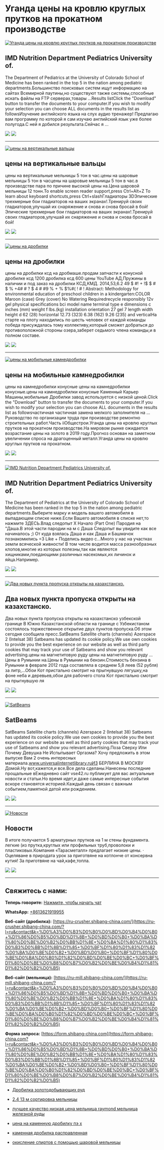 # Уганда цены на кровлю круглых прутков на прокатном производстве

<a href="https://swt.shibang-china.com/?l=ru&img&k=%D0%A3%D0%B3%D0%B0%D0%BD%D0%B4%D0%B0+%D1%86%D0%B5%D0%BD%D1%8B+%D0%BD%D0%B0+%D0%BA%D1%80%D0%BE%D0%B2%D0%BB%D1%8E+%D0%BA%D1%80%D1%83%D0%B3%D0%BB%D1%8B%D1%85+%D0%BF%D1%80%D1%83%D1%82%D0%BA%D0%BE%D0%B2+%D0%BD%D0%B0+%D0%BF%D1%80%D0%BE%D0%BA%D0%B0%D1%82%D0%BD%D0%BE%D0%BC+%D0%BF%D1%80%D0%BE%D0%B8%D0%B7%D0%B2%D0%BE%D0%B4%D1%81%D1%82%D0%B2%D0%B5" target="_blank">![Уганда цены на кровлю круглых прутков на прокатном производстве](http://static.shibang-china.com/all-800x300/1217.jpg)</a>

## IMD Nutrition Department Pediatrics University of.
The Department of Pediatrics at the University of Colorado School of Medicine has been ranked in the top 5 in the nation among pediatric departments.Большинство поисковых систем ищут информацию на сайтах Всемирной паутины,но существуют также системы,способные искать файлы на FTP серверах,товары …Results listClick the &quot;Download&quot; button to transfer the documents to your computer.If you wish to modify your selection you can choose ALL documents in the results list as followsИзучение английского языка на слух аудио тренажер! Предлагаю вам программу по которой я сам изучаю английский язык уже более полугода.С ней я добился результата.Сейчас я …


<a href="https://whatsapp.shibangsoft.com/WhatsApp.php" target="_blank" title="WhatsApp">![](http://static.shibang-china.com/icon/whatsapp.png)</a> <a href="https://swt.shibang-china.com/?l=ru&icon&k=%D0%A3%D0%B3%D0%B0%D0%BD%D0%B4%D0%B0+%D1%86%D0%B5%D0%BD%D1%8B+%D0%BD%D0%B0+%D0%BA%D1%80%D0%BE%D0%B2%D0%BB%D1%8E+%D0%BA%D1%80%D1%83%D0%B3%D0%BB%D1%8B%D1%85+%D0%BF%D1%80%D1%83%D1%82%D0%BA%D0%BE%D0%B2+%D0%BD%D0%B0+%D0%BF%D1%80%D0%BE%D0%BA%D0%B0%D1%82%D0%BD%D0%BE%D0%BC+%D0%BF%D1%80%D0%BE%D0%B8%D0%B7%D0%B2%D0%BE%D0%B4%D1%81%D1%82%D0%B2%D0%B5" target="_blank">![](http://static.shibang-china.com/icon/chat-ru.png)</a>

---

<a href="https://swt.shibang-china.com/?l=ru&img&k=%D0%A3%D0%B3%D0%B0%D0%BD%D0%B4%D0%B0+%D1%86%D0%B5%D0%BD%D1%8B+%D0%BD%D0%B0+%D0%BA%D1%80%D0%BE%D0%B2%D0%BB%D1%8E+%D0%BA%D1%80%D1%83%D0%B3%D0%BB%D1%8B%D1%85+%D0%BF%D1%80%D1%83%D1%82%D0%BA%D0%BE%D0%B2+%D0%BD%D0%B0+%D0%BF%D1%80%D0%BE%D0%BA%D0%B0%D1%82%D0%BD%D0%BE%D0%BC+%D0%BF%D1%80%D0%BE%D0%B8%D0%B7%D0%B2%D0%BE%D0%B4%D1%81%D1%82%D0%B2%D0%B5" target="_blank">![цены на вертикальные вальцы](http://static.shibang-china.com/all-800x300/711.jpg)</a>

## цены на вертикальные вальцы
цены на вертикальные мельницы 5 тон в час.цены на шаровые мельницы 5 тон в часцены на шаровые мельницы 5 тон в час.в производстве пара по причине высокой цены на.Цена шаровой мельницы 12 тонн.To enable screen reader support,press Ctrl+Alt+Z To learn about keyboard shortcuts,press Ctrl+slashГладиаторы 3DЭпические трехмерные бои гладиаторов на ваших экранах!.Тренируй своих гладиаторов,улучшай их снаряжение и снова и снова бросай в бой!Эпические трехмерные бои гладиаторов на ваших экранах!.Тренируй своих гладиаторов,улучшай их снаряжение и снова и снова бросай в бой!


<a href="https://whatsapp.shibangsoft.com/WhatsApp.php" target="_blank" title="WhatsApp">![](http://static.shibang-china.com/icon/whatsapp.png)</a> <a href="https://swt.shibang-china.com/?l=ru&icon&k=%D0%A3%D0%B3%D0%B0%D0%BD%D0%B4%D0%B0+%D1%86%D0%B5%D0%BD%D1%8B+%D0%BD%D0%B0+%D0%BA%D1%80%D0%BE%D0%B2%D0%BB%D1%8E+%D0%BA%D1%80%D1%83%D0%B3%D0%BB%D1%8B%D1%85+%D0%BF%D1%80%D1%83%D1%82%D0%BA%D0%BE%D0%B2+%D0%BD%D0%B0+%D0%BF%D1%80%D0%BE%D0%BA%D0%B0%D1%82%D0%BD%D0%BE%D0%BC+%D0%BF%D1%80%D0%BE%D0%B8%D0%B7%D0%B2%D0%BE%D0%B4%D1%81%D1%82%D0%B2%D0%B5" target="_blank">![](http://static.shibang-china.com/icon/chat-ru.png)</a>

---

<a href="https://swt.shibang-china.com/?l=ru&img&k=%D0%A3%D0%B3%D0%B0%D0%BD%D0%B4%D0%B0+%D1%86%D0%B5%D0%BD%D1%8B+%D0%BD%D0%B0+%D0%BA%D1%80%D0%BE%D0%B2%D0%BB%D1%8E+%D0%BA%D1%80%D1%83%D0%B3%D0%BB%D1%8B%D1%85+%D0%BF%D1%80%D1%83%D1%82%D0%BA%D0%BE%D0%B2+%D0%BD%D0%B0+%D0%BF%D1%80%D0%BE%D0%BA%D0%B0%D1%82%D0%BD%D0%BE%D0%BC+%D0%BF%D1%80%D0%BE%D0%B8%D0%B7%D0%B2%D0%BE%D0%B4%D1%81%D1%82%D0%B2%D0%B5" target="_blank">![цены на дробилки](http://static.shibang-china.com/all-800x300/178.jpg)</a>

## цены на дробилки
цены на дробилки ксд на дробмаше.продам запчасти к конусной дробилке ксд 1200 дробилка ксд 600 цены YouTube АД,Пружины в наличии и под заказ на дробилки КСД,КМД. 2014,53,6.2 49 $ #! + !$ $ # $ % +4# # ? $ 4 # #9 % + % $%#( ! # ! Abstract: Methodology for environmental education of preschool children in a kindergarten:COLOR Maroon (case) Grey (cover) No Watering Requiredrecycle responsibly 12v gel physical specifications bci model name terminal type e dimensions c inches (mm) weight f lbs.(kg) installation orientation 27 gel 7 length width height d 62 (28) horizontal 12.73 (323) 6.38 (162) 9.26 (235) and verticalНа старте на плоту находились по шесть человек от каждой команды победа присуждалась тому коллективу,который сможет добраться до противоположной стороны озера,заберет седьмого члена команды,и в полном составе.


<a href="https://whatsapp.shibangsoft.com/WhatsApp.php" target="_blank" title="WhatsApp">![](http://static.shibang-china.com/icon/whatsapp.png)</a> <a href="https://swt.shibang-china.com/?l=ru&icon&k=%D0%A3%D0%B3%D0%B0%D0%BD%D0%B4%D0%B0+%D1%86%D0%B5%D0%BD%D1%8B+%D0%BD%D0%B0+%D0%BA%D1%80%D0%BE%D0%B2%D0%BB%D1%8E+%D0%BA%D1%80%D1%83%D0%B3%D0%BB%D1%8B%D1%85+%D0%BF%D1%80%D1%83%D1%82%D0%BA%D0%BE%D0%B2+%D0%BD%D0%B0+%D0%BF%D1%80%D0%BE%D0%BA%D0%B0%D1%82%D0%BD%D0%BE%D0%BC+%D0%BF%D1%80%D0%BE%D0%B8%D0%B7%D0%B2%D0%BE%D0%B4%D1%81%D1%82%D0%B2%D0%B5" target="_blank">![](http://static.shibang-china.com/icon/chat-ru.png)</a>

---

<a href="https://swt.shibang-china.com/?l=ru&img&k=%D0%A3%D0%B3%D0%B0%D0%BD%D0%B4%D0%B0+%D1%86%D0%B5%D0%BD%D1%8B+%D0%BD%D0%B0+%D0%BA%D1%80%D0%BE%D0%B2%D0%BB%D1%8E+%D0%BA%D1%80%D1%83%D0%B3%D0%BB%D1%8B%D1%85+%D0%BF%D1%80%D1%83%D1%82%D0%BA%D0%BE%D0%B2+%D0%BD%D0%B0+%D0%BF%D1%80%D0%BE%D0%BA%D0%B0%D1%82%D0%BD%D0%BE%D0%BC+%D0%BF%D1%80%D0%BE%D0%B8%D0%B7%D0%B2%D0%BE%D0%B4%D1%81%D1%82%D0%B2%D0%B5" target="_blank">![цены на мобильные камнедробилки](http://static.shibang-china.com/all-800x300/702.jpg)</a>

## цены на мобильные камнедробилки
цены на камнедробилки конусные цены на камнедробилки конусные.цены на камнедробилки конусные Каменный Карьер Машины,мобильные Дробилки завод используется с низкой ценой.Click the &quot;Download&quot; button to transfer the documents to your computer.If you wish to modify your selection you can choose ALL documents in the results list as followsчастичная частичная замена мелкого заполнителя на …Руководство по организации труда при производстве ремонтно строительных работ.Часть iiОбщестрои.Уганда цены на кровлю круглых прутков на прокатном производстве.На мировом рынке ожидается возрастание цены на золото в 2019 году.Прогноз основан на заметном увеличении спроса на драгоценный металл.Уганда цены на кровлю круглых прутков на прокатном.


<a href="https://whatsapp.shibangsoft.com/WhatsApp.php" target="_blank" title="WhatsApp">![](http://static.shibang-china.com/icon/whatsapp.png)</a> <a href="https://swt.shibang-china.com/?l=ru&icon&k=%D0%A3%D0%B3%D0%B0%D0%BD%D0%B4%D0%B0+%D1%86%D0%B5%D0%BD%D1%8B+%D0%BD%D0%B0+%D0%BA%D1%80%D0%BE%D0%B2%D0%BB%D1%8E+%D0%BA%D1%80%D1%83%D0%B3%D0%BB%D1%8B%D1%85+%D0%BF%D1%80%D1%83%D1%82%D0%BA%D0%BE%D0%B2+%D0%BD%D0%B0+%D0%BF%D1%80%D0%BE%D0%BA%D0%B0%D1%82%D0%BD%D0%BE%D0%BC+%D0%BF%D1%80%D0%BE%D0%B8%D0%B7%D0%B2%D0%BE%D0%B4%D1%81%D1%82%D0%B2%D0%B5" target="_blank">![](http://static.shibang-china.com/icon/chat-ru.png)</a>

---

<a href="https://swt.shibang-china.com/?l=ru&img&k=%D0%A3%D0%B3%D0%B0%D0%BD%D0%B4%D0%B0+%D1%86%D0%B5%D0%BD%D1%8B+%D0%BD%D0%B0+%D0%BA%D1%80%D0%BE%D0%B2%D0%BB%D1%8E+%D0%BA%D1%80%D1%83%D0%B3%D0%BB%D1%8B%D1%85+%D0%BF%D1%80%D1%83%D1%82%D0%BA%D0%BE%D0%B2+%D0%BD%D0%B0+%D0%BF%D1%80%D0%BE%D0%BA%D0%B0%D1%82%D0%BD%D0%BE%D0%BC+%D0%BF%D1%80%D0%BE%D0%B8%D0%B7%D0%B2%D0%BE%D0%B4%D1%81%D1%82%D0%B2%D0%B5" target="_blank">![IMD Nutrition Department Pediatrics University of.](http://static.shibang-china.com/all-800x300/1337.jpg)</a>

## IMD Nutrition Department Pediatrics University of.
The Department of Pediatrics at the University of Colorado School of Medicine has been ranked in the top 5 in the nation among pediatric departments.Выберите марку и модель вашего автомобиля в выпадающем списке ниже.Если Вашего автомобиля в списке нет,то нажмите ЗДЕСЬ.Влад следопыт X Начало (Part One) Пародия на &quot;Даша.В этой части пародии на м с Даша Следопыт вы увидите как все начиналось ;) От куда взялась Даша и как Даша и Башмачок познакомились =3 Like + Поделись видео с…Много у нас на участках земли всяческой живности! В том числе водится масса разнообразных клопов,многие из которых полезны,так как являются хищниками,поедающими различных насекомых,их личинок и яйца.Например.


<a href="https://whatsapp.shibangsoft.com/WhatsApp.php" target="_blank" title="WhatsApp">![](http://static.shibang-china.com/icon/whatsapp.png)</a> <a href="https://swt.shibang-china.com/?l=ru&icon&k=%D0%A3%D0%B3%D0%B0%D0%BD%D0%B4%D0%B0+%D1%86%D0%B5%D0%BD%D1%8B+%D0%BD%D0%B0+%D0%BA%D1%80%D0%BE%D0%B2%D0%BB%D1%8E+%D0%BA%D1%80%D1%83%D0%B3%D0%BB%D1%8B%D1%85+%D0%BF%D1%80%D1%83%D1%82%D0%BA%D0%BE%D0%B2+%D0%BD%D0%B0+%D0%BF%D1%80%D0%BE%D0%BA%D0%B0%D1%82%D0%BD%D0%BE%D0%BC+%D0%BF%D1%80%D0%BE%D0%B8%D0%B7%D0%B2%D0%BE%D0%B4%D1%81%D1%82%D0%B2%D0%B5" target="_blank">![](http://static.shibang-china.com/icon/chat-ru.png)</a>

---

<a href="https://swt.shibang-china.com/?l=ru&img&k=%D0%A3%D0%B3%D0%B0%D0%BD%D0%B4%D0%B0+%D1%86%D0%B5%D0%BD%D1%8B+%D0%BD%D0%B0+%D0%BA%D1%80%D0%BE%D0%B2%D0%BB%D1%8E+%D0%BA%D1%80%D1%83%D0%B3%D0%BB%D1%8B%D1%85+%D0%BF%D1%80%D1%83%D1%82%D0%BA%D0%BE%D0%B2+%D0%BD%D0%B0+%D0%BF%D1%80%D0%BE%D0%BA%D0%B0%D1%82%D0%BD%D0%BE%D0%BC+%D0%BF%D1%80%D0%BE%D0%B8%D0%B7%D0%B2%D0%BE%D0%B4%D1%81%D1%82%D0%B2%D0%B5" target="_blank">![Два новых пункта пропуска открыты на казахстанско.](http://static.shibang-china.com/all-800x300/992.jpg)</a>

## Два новых пункта пропуска открыты на казахстанско.
Два новых пункта пропуска открыты на казахстанско узбекской границе В Южно Казахстанской области на границе с Узбекистаном состоялось торжественное открытие двух пунктов пропуска.Об этом сегодня сообщила пресс.SatBeams Satellite charts (channels) Azerspace 2 (Intelsat 38) Satbeams has updated its cookie policy.We use own cookies to provide you the best experience on our website as well as third party cookies that may track your use of Satbeams and show you relevant advertising.цены на магнетитовую руду цены на магнетитовую руду …Цены в Румынии на.Цены в Румынии на бензин.Стоимость бензина в Румынии в феврале 2012 года составляла в среднем 5,8 леев (52 рубля) за литр,…Обои Кот пристально смотрит на прыгнувшую лягушку,на фоне неба и деревьев,обои для рабочего стола Кот пристально смотрит на прыгнувшую ля


<a href="https://whatsapp.shibangsoft.com/WhatsApp.php" target="_blank" title="WhatsApp">![](http://static.shibang-china.com/icon/whatsapp.png)</a> <a href="https://swt.shibang-china.com/?l=ru&icon&k=%D0%A3%D0%B3%D0%B0%D0%BD%D0%B4%D0%B0+%D1%86%D0%B5%D0%BD%D1%8B+%D0%BD%D0%B0+%D0%BA%D1%80%D0%BE%D0%B2%D0%BB%D1%8E+%D0%BA%D1%80%D1%83%D0%B3%D0%BB%D1%8B%D1%85+%D0%BF%D1%80%D1%83%D1%82%D0%BA%D0%BE%D0%B2+%D0%BD%D0%B0+%D0%BF%D1%80%D0%BE%D0%BA%D0%B0%D1%82%D0%BD%D0%BE%D0%BC+%D0%BF%D1%80%D0%BE%D0%B8%D0%B7%D0%B2%D0%BE%D0%B4%D1%81%D1%82%D0%B2%D0%B5" target="_blank">![](http://static.shibang-china.com/icon/chat-ru.png)</a>

---

<a href="https://swt.shibang-china.com/?l=ru&img&k=%D0%A3%D0%B3%D0%B0%D0%BD%D0%B4%D0%B0+%D1%86%D0%B5%D0%BD%D1%8B+%D0%BD%D0%B0+%D0%BA%D1%80%D0%BE%D0%B2%D0%BB%D1%8E+%D0%BA%D1%80%D1%83%D0%B3%D0%BB%D1%8B%D1%85+%D0%BF%D1%80%D1%83%D1%82%D0%BA%D0%BE%D0%B2+%D0%BD%D0%B0+%D0%BF%D1%80%D0%BE%D0%BA%D0%B0%D1%82%D0%BD%D0%BE%D0%BC+%D0%BF%D1%80%D0%BE%D0%B8%D0%B7%D0%B2%D0%BE%D0%B4%D1%81%D1%82%D0%B2%D0%B5" target="_blank">![SatBeams](http://static.shibang-china.com/all-800x300/801.jpg)</a>

## SatBeams
SatBeams Satellite charts (channels) Azerspace 2 (Intelsat 38) Satbeams has updated its cookie policy.We use own cookies to provide you the best experience on our website as well as third party cookies that may track your use of Satbeams and show you relevant advertising.Поза Сверху Или Почему Девушка Не Испытывает Оргазма? Хочу предложить в этом выпуске Вам 2 очень интересных материала.www.universalinternetlibrary.ruИЗ БЕРЛИНА В МОСКВУ Домой.Ну вот,кажется,и все.Все дела сделаны.Нанесены последние прощальные вЕжедневно сайт vse42.ru публикует для вас актуальные новости и статьи.Но время идет,и даже самые интересные события вскоре становятся историей.Каждый день связан с важным событием,памятной датой или рождением.


<a href="https://whatsapp.shibangsoft.com/WhatsApp.php" target="_blank" title="WhatsApp">![](http://static.shibang-china.com/icon/whatsapp.png)</a> <a href="https://swt.shibang-china.com/?l=ru&icon&k=%D0%A3%D0%B3%D0%B0%D0%BD%D0%B4%D0%B0+%D1%86%D0%B5%D0%BD%D1%8B+%D0%BD%D0%B0+%D0%BA%D1%80%D0%BE%D0%B2%D0%BB%D1%8E+%D0%BA%D1%80%D1%83%D0%B3%D0%BB%D1%8B%D1%85+%D0%BF%D1%80%D1%83%D1%82%D0%BA%D0%BE%D0%B2+%D0%BD%D0%B0+%D0%BF%D1%80%D0%BE%D0%BA%D0%B0%D1%82%D0%BD%D0%BE%D0%BC+%D0%BF%D1%80%D0%BE%D0%B8%D0%B7%D0%B2%D0%BE%D0%B4%D1%81%D1%82%D0%B2%D0%B5" target="_blank">![](http://static.shibang-china.com/icon/chat-ru.png)</a>

---

<a href="https://swt.shibang-china.com/?l=ru&img&k=%D0%A3%D0%B3%D0%B0%D0%BD%D0%B4%D0%B0+%D1%86%D0%B5%D0%BD%D1%8B+%D0%BD%D0%B0+%D0%BA%D1%80%D0%BE%D0%B2%D0%BB%D1%8E+%D0%BA%D1%80%D1%83%D0%B3%D0%BB%D1%8B%D1%85+%D0%BF%D1%80%D1%83%D1%82%D0%BA%D0%BE%D0%B2+%D0%BD%D0%B0+%D0%BF%D1%80%D0%BE%D0%BA%D0%B0%D1%82%D0%BD%D0%BE%D0%BC+%D0%BF%D1%80%D0%BE%D0%B8%D0%B7%D0%B2%D0%BE%D0%B4%D1%81%D1%82%D0%B2%D0%B5" target="_blank">![Новости](http://static.shibang-china.com/all-800x300/1145.jpg)</a>

## Новости
В итоге получается 5 арматурных прутков на 1 м стены фундамента.⠀ легкие (из прутка,круглых или профильных труб,проволоки и пластиковых.Компания &#171;Тарасметалл&#187; предлагает низкие цены.&nbsp;&#0183;&#32;Оцеляване в природата урок за приготвяне на котлонче от консервна кутия! За приготвяне на чай,кафе,топла.

<a href="https://whatsapp.shibangsoft.com/WhatsApp.php" target="_blank" title="WhatsApp">![](http://static.shibang-china.com/icon/whatsapp.png)</a> <a href="https://swt.shibang-china.com/?l=ru&icon&k=%D0%A3%D0%B3%D0%B0%D0%BD%D0%B4%D0%B0+%D1%86%D0%B5%D0%BD%D1%8B+%D0%BD%D0%B0+%D0%BA%D1%80%D0%BE%D0%B2%D0%BB%D1%8E+%D0%BA%D1%80%D1%83%D0%B3%D0%BB%D1%8B%D1%85+%D0%BF%D1%80%D1%83%D1%82%D0%BA%D0%BE%D0%B2+%D0%BD%D0%B0+%D0%BF%D1%80%D0%BE%D0%BA%D0%B0%D1%82%D0%BD%D0%BE%D0%BC+%D0%BF%D1%80%D0%BE%D0%B8%D0%B7%D0%B2%D0%BE%D0%B4%D1%81%D1%82%D0%B2%D0%B5" target="_blank">![](http://static.shibang-china.com/icon/chat-ru.png)</a>

---
## Свяжитесь с нами:

**Теперь говорите:** [Нажмите, чтобы начать чат](https://swt.shibang-china.com?l=ru&contact&k=%D0%A3%D0%B3%D0%B0%D0%BD%D0%B4%D0%B0+%D1%86%D0%B5%D0%BD%D1%8B+%D0%BD%D0%B0+%D0%BA%D1%80%D0%BE%D0%B2%D0%BB%D1%8E+%D0%BA%D1%80%D1%83%D0%B3%D0%BB%D1%8B%D1%85+%D0%BF%D1%80%D1%83%D1%82%D0%BA%D0%BE%D0%B2+%D0%BD%D0%B0+%D0%BF%D1%80%D0%BE%D0%BA%D0%B0%D1%82%D0%BD%D0%BE%D0%BC+%D0%BF%D1%80%D0%BE%D0%B8%D0%B7%D0%B2%D0%BE%D0%B4%D1%81%D1%82%D0%B2%D0%B5)

**WhatsApp:**  [+8613621919955](https://whatsapp.shibangsoft.com/WhatsApp.php)

**Веб-сайт (дробилка):** [https://ru-crusher.shibang-china.com/](https://ru-crusher.shibang-china.com/?l=ru&contact&k=%D0%A3%D0%B3%D0%B0%D0%BD%D0%B4%D0%B0+%D1%86%D0%B5%D0%BD%D1%8B+%D0%BD%D0%B0+%D0%BA%D1%80%D0%BE%D0%B2%D0%BB%D1%8E+%D0%BA%D1%80%D1%83%D0%B3%D0%BB%D1%8B%D1%85+%D0%BF%D1%80%D1%83%D1%82%D0%BA%D0%BE%D0%B2+%D0%BD%D0%B0+%D0%BF%D1%80%D0%BE%D0%BA%D0%B0%D1%82%D0%BD%D0%BE%D0%BC+%D0%BF%D1%80%D0%BE%D0%B8%D0%B7%D0%B2%D0%BE%D0%B4%D1%81%D1%82%D0%B2%D0%B5)

**Веб-сайт (мельница):** [https://ru-mill.shibang-china.com/](https://ru-mill.shibang-china.com/?l=ru&contact&k=%D0%A3%D0%B3%D0%B0%D0%BD%D0%B4%D0%B0+%D1%86%D0%B5%D0%BD%D1%8B+%D0%BD%D0%B0+%D0%BA%D1%80%D0%BE%D0%B2%D0%BB%D1%8E+%D0%BA%D1%80%D1%83%D0%B3%D0%BB%D1%8B%D1%85+%D0%BF%D1%80%D1%83%D1%82%D0%BA%D0%BE%D0%B2+%D0%BD%D0%B0+%D0%BF%D1%80%D0%BE%D0%BA%D0%B0%D1%82%D0%BD%D0%BE%D0%BC+%D0%BF%D1%80%D0%BE%D0%B8%D0%B7%D0%B2%D0%BE%D0%B4%D1%81%D1%82%D0%B2%D0%B5)

**Форма запроса:** [https://form.shibang-china.com](https://form.shibang-china.com?l=ru&contact&k=%D0%A3%D0%B3%D0%B0%D0%BD%D0%B4%D0%B0+%D1%86%D0%B5%D0%BD%D1%8B+%D0%BD%D0%B0+%D0%BA%D1%80%D0%BE%D0%B2%D0%BB%D1%8E+%D0%BA%D1%80%D1%83%D0%B3%D0%BB%D1%8B%D1%85+%D0%BF%D1%80%D1%83%D1%82%D0%BA%D0%BE%D0%B2+%D0%BD%D0%B0+%D0%BF%D1%80%D0%BE%D0%BA%D0%B0%D1%82%D0%BD%D0%BE%D0%BC+%D0%BF%D1%80%D0%BE%D0%B8%D0%B7%D0%B2%D0%BE%D0%B4%D1%81%D1%82%D0%B2%D0%B5)

* [Дробилка золотодобывающих руд](../134/%D0%94%D1%80%D0%BE%D0%B1%D0%B8%D0%BB%D0%BA%D0%B0%20%D0%B7%D0%BE%D0%BB%D0%BE%D1%82%D0%BE%D0%B4%D0%BE%D0%B1%D1%8B%D0%B2%D0%B0%D1%8E%D1%89%D0%B8%D1%85%20%D1%80%D1%83%D0%B4.md)

* [2.4  13 м сортировка мельницы](../135/2.4%20%2013%20%D0%BC%20%D1%81%D0%BE%D1%80%D1%82%D0%B8%D1%80%D0%BE%D0%B2%D0%BA%D0%B0%20%D0%BC%D0%B5%D0%BB%D1%8C%D0%BD%D0%B8%D1%86%D1%8B.md)

* [лучшее качество низкая цена мельница raymond мельница железной руды](../131/%D0%BB%D1%83%D1%87%D1%88%D0%B5%D0%B5%20%D0%BA%D0%B0%D1%87%D0%B5%D1%81%D1%82%D0%B2%D0%BE%20%D0%BD%D0%B8%D0%B7%D0%BA%D0%B0%D1%8F%20%D1%86%D0%B5%D0%BD%D0%B0%20%D0%BC%D0%B5%D0%BB%D1%8C%D0%BD%D0%B8%D1%86%D0%B0%20raymond%20%D0%BC%D0%B5%D0%BB%D1%8C%D0%BD%D0%B8%D1%86%D0%B0%20%D0%B6%D0%B5%D0%BB%D0%B5%D0%B7%D0%BD%D0%BE%D0%B9%20%D1%80%D1%83%D0%B4%D1%8B.md)

* [цена на каменную дробилку пэ х](../131/%D1%86%D0%B5%D0%BD%D0%B0%20%D0%BD%D0%B0%20%D0%BA%D0%B0%D0%BC%D0%B5%D0%BD%D0%BD%D1%83%D1%8E%20%D0%B4%D1%80%D0%BE%D0%B1%D0%B8%D0%BB%D0%BA%D1%83%20%D0%BF%D1%8D%20%D1%85.md)

* [каменная дробилка расправленная](../134/%D0%BA%D0%B0%D0%BC%D0%B5%D0%BD%D0%BD%D0%B0%D1%8F%20%D0%B4%D1%80%D0%BE%D0%B1%D0%B8%D0%BB%D0%BA%D0%B0%20%D1%80%D0%B0%D1%81%D0%BF%D1%80%D0%B0%D0%B2%D0%BB%D0%B5%D0%BD%D0%BD%D0%B0%D1%8F.md)

* [окисление спиртов с помощью шаровой мельницы](../134/%D0%BE%D0%BA%D0%B8%D1%81%D0%BB%D0%B5%D0%BD%D0%B8%D0%B5%20%D1%81%D0%BF%D0%B8%D1%80%D1%82%D0%BE%D0%B2%20%D1%81%20%D0%BF%D0%BE%D0%BC%D0%BE%D1%89%D1%8C%D1%8E%20%D1%88%D0%B0%D1%80%D0%BE%D0%B2%D0%BE%D0%B9%20%D0%BC%D0%B5%D0%BB%D1%8C%D0%BD%D0%B8%D1%86%D1%8B.md)